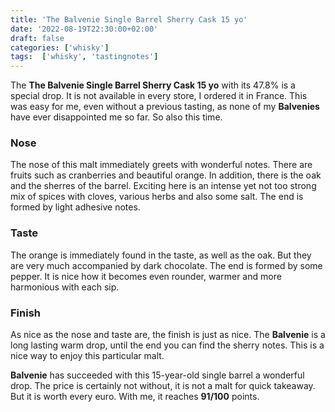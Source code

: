 ```yaml
---
title: 'The Balvenie Single Barrel Sherry Cask 15 yo'
date: '2022-08-19T22:30:00+02:00'
draft: false
categories: ['whisky']
tags:  ['whisky', 'tastingnotes']
---
```


The **The Balvenie Single Barrel Sherry Cask 15 yo** with its 47.8% is a special drop. It is not available in every store, I ordered it in France. This was easy for me, even without a previous tasting, as none of my **Balvenies** have ever disappointed me so far. So also this time.

### Nose

The nose of this malt immediately greets with wonderful notes. There are fruits such as cranberries and beautiful orange. In addition, there is the oak and the sherres of the barrel. Exciting here is an intense yet not too strong mix of spices with cloves, various herbs and also some salt. The end is formed by light adhesive notes.

### Taste

The orange is immediately found in the taste, as well as the oak. But they are very much accompanied by dark chocolate. The end is formed by some pepper. It is nice how it becomes even rounder, warmer and more harmonious with each sip.

### Finish

As nice as the nose and taste are, the finish is just as nice. The **Balvenie** is a long lasting warm drop, until the end you can find the sherry notes. This is a nice way to enjoy this particular malt.

**Balvenie** has succeeded with this 15-year-old single barrel a wonderful drop. The price is certainly not without, it is not a malt for quick takeaway. But it is worth every euro. With me, it reaches **91/100** points.

